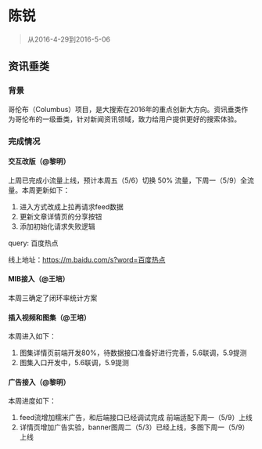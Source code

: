 
# 陈锐

> 从2016-4-29到2016-5-06

## 资讯垂类

### 背景

哥伦布（Columbus）项目，是大搜索在2016年的重点创新大方向。资讯垂类作为哥伦布的一级垂类，针对新闻资讯领域，致力给用户提供更好的搜索体验。

### 完成情况

#### 交互改版（@黎明）
上周已完成小流量上线，预计本周五（5/6）切换 50% 流量，下周一（5/9）全流量。本周更新如下：

1. 进入方式改成上拉再请求feed数据
1. 更新文章详情页的分享按钮
1. 添加初始化请求失败逻辑

query: 百度热点

线上地址：https://m.baidu.com/s?word=百度热点


#### MIB接入（@王培）
本周三确定了闭环率统计方案


#### 插入视频和图集（@王培）
本周进入如下：

1. 图集详情页前端开发80%，待数据接口准备好进行完善，5.6联调，5.9提测
1. 图集入口开发中，5.6联调，5.9提测


#### 广告接入（@黎明）
本周进度如下：

1. feed流增加糯米广告，和后端接口已经调试完成 前端适配下周一（5/9）上线
1. 详情页增加广告实验，banner图周二（5/3）已经上线，多图下周一（5/9）上线

